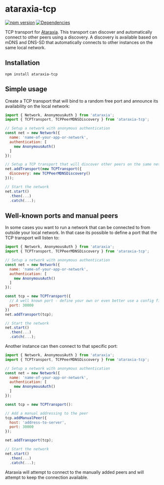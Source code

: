 # ataraxia-tcp

[![npm version](https://badge.fury.io/js/ataraxia-tcp.svg)](https://badge.fury.io/js/ataraxia-tcp)
[![Dependencies](https://david-dm.org/aholstenson/ataraxia/status.svg?path=packages/tcp)](https://david-dm.org/aholstenson/ataraxia?path=packages/tcp)

TCP transport for [Ataraxia](https://github.com/aholstenson/ataraxia). This
transport can discover and automatically connect to other peers using a
discovery. A discovery is available based on mDNS and DNS-SD that automatically
connects to other instances on the same local network.

## Installation

```
npm install ataraxia-tcp
```

## Simple usage

Create a TCP transport that will bind to a random free port and announce
its availability on the local network:

```javascript
import { Network, AnonymousAuth } from 'ataraxia';
import { TCPTransport, TCPPeerMDNSDiscovery } from 'ataraxia-tcp';

// Setup a network with anonymous authentication
const net = new Network({
  name: 'name-of-your-app-or-network',
  authentication: [
    new AnonymousAuth()
  ]
});

// Setup a TCP transport that will discover other peers on the same network using mDNS
net.addTransport(new TCPTransport({
  discovery: new TCPPeerMDNSDiscovery()
}));

// Start the network
net.start()
  .then(...)
  .catch(...);
```

## Well-known ports and manual peers

In some cases you want to run a network that can be connected to from outside
your local network. In that case its possible to define a port that the TCP
transport will listen to:

```javascript
import { Network, AnonymousAuth } from 'ataraxia';
import { TCPTransport, TCPPeerMDNSDiscovery } from 'ataraxia-tcp';

// Setup a network with anonymous authentication
const net = new Network({
  name: 'name-of-your-app-or-network',
  authentication: [
    new AnonymousAuth()
  ]
});

const tcp = new TCPTransport({
  // A well known port - define your own or even better use a config file,
  port: 30000
})
net.addTransport(tcp);

// Start the network
net.start()
  .then(...)
  .catch(...);
```

Another instance can then connect to that specific port:

```javascript
import { Network, AnonymousAuth } from 'ataraxia';
import { TCPTransport, TCPPeerMDNSDiscovery } from 'ataraxia-tcp';

// Setup a network with anonymous authentication
const net = new Network({
  name: 'name-of-your-app-or-network',
  authentication: [
    new AnonymousAuth()
  ]
});

const tcp = new TCPTransport():

// Add a manual addressing to the peer
tcp.addManualPeer({
  host: 'address-to-server',
  port: 30000
});

net.addTransport(tcp);

// Start the network
net.start()
  .then(...)
  .catch(...);
```

Ataraxia will attempt to connect to the manually added peers and will attempt
to keep the connection available.
